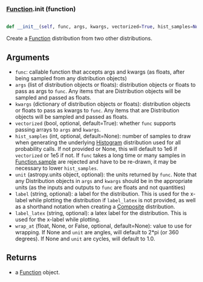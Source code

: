 ### [Function](Function.md).__init__ (function)


```py

def __init__(self, func, args, kwargs, vectorized=True, hist_samples=None, unit=None, label=None, label_latex=None, wrap_at=None, uniqueid=None)

```



Create a [Function](Function.md) distribution from two other distributions.

Arguments
----------
* `func`: callable function that accepts args and kwargs (as floats,
    after being sampled from any distribution objects)
* `args` (list of distribution objects or floats): distribution objects
    or floats to pass as args to `func`.  Any items that are Distribution
    objects will be sampled and passed as floats.
* `kwargs` (dictionary of distribution objects or floats): distribution
    objects or floats to pass as kwargs to `func`.  Any items that are
    Distribution objects will be sampled and passed as floats.
* `vectorized` (bool, optional, default=True): whether `func` supports
    passing arrays to `args` and `kwargs`.
* `hist_samples` (int, optional, default=None): number of samples to draw
    when generating the underlying [Histogram](Histogram.md) distribution used for
    all probability calls.  If not provided or None, this will default
    to 1e6 if `vectorized` or 1e5 if not.  If `func` takes a long time
    or many samples in [Function.sample](Function.sample.md) are rejected and have to be
    re-drawn, it may be necessary to lower `hist_samples`.
* `unit` (astropy.units object, optional): the units returned by `func`.
    Note that any Distribution objects in `args` and `kwargs` should be
    in the appropriate units (as the inputs and outputs to `func` are
    floats and not quantities)
* `label` (string, optional): a label for the distribution.  This is used
    for the x-label while plotting the distribution if `label_latex` is not provided,
    as well as a shorthand notation when creating a [Composite](Composite.md) distribution.
* `label_latex` (string, optional): a latex label for the distribution.  This is used
    for the x-label while plotting.
* `wrap_at` (float, None, or False, optional, default=None): value to
    use for wrapping.  If None and `unit` are angles, will default to
    2*pi (or 360 degrees).  If None and `unit` are cycles, will default
    to 1.0.

Returns
---------
* a [Function](Function.md) object.

